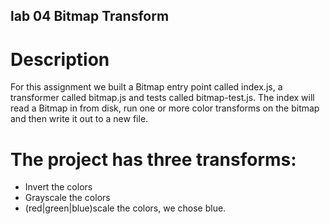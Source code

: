 ## lab 04 Bitmap Transform

# Description
For this assignment we built a Bitmap entry point called index.js, a transformer called bitmap.js and tests called bitmap-test.js. The index  will read a Bitmap in from disk, run one or more color transforms on the bitmap and then write it out to a new file.

# The project has three transforms:
  * Invert the colors
  * Grayscale the colors
  * (red|green|blue)scale the colors, we chose blue.
